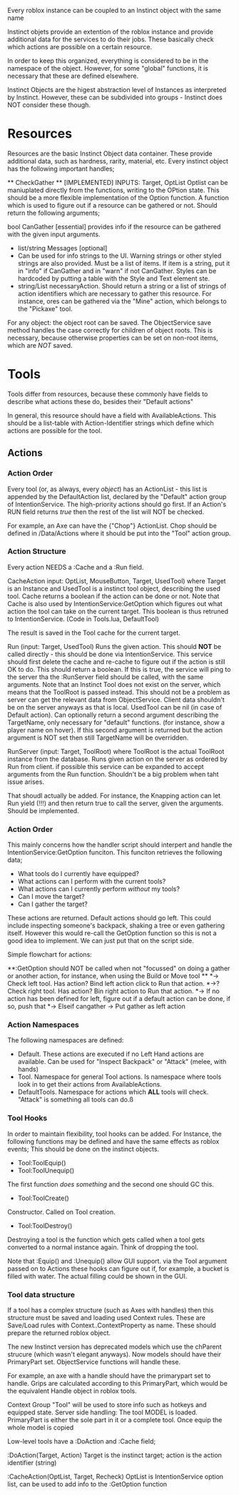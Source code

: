 Every roblox instance can be coupled to an Instinct object with the same name

Instinct objets provide an extention of the roblox instance and provide additional data for the services to do their jobs. These basically check which actions are possible on a certain resource.

In order to keep this organized, everything is considered to be in the namespace of the object. However, for some "global" functions, it is necessary that these are defined elsewhere.

Instinct Objects are the higest abstraction level of Instances as interpreted by Instinct. However, these can be subdivided into groups - Instinct does NOT consider these though.

Resources
==========

Resources are the basic Instinct Object data container. These provide additional data, such as hardness, rarity, material, etc. Every instinct object has the following important handles;

** CheckGather ** [IMPLEMENTED]
INPUTS: Target, OptList
Optlist can be maniuplated directly from the functions, writing to the OPtion state. This should be a more flexible implementation of the Option function.
A function which is used to figure out if a resource can be gathered or not. Should return the following arguments;

bool CanGather [essential] provides info if the resource can be gathered with the given input arguments.
*	list/string Messages [optional]
*	Can be used for info strings to the UI. Warning strings or other styled strings are also provided. Must be a list of items. If item is a string, put it in "info" if CanGather and in "warn" if not CanGather. Styles can be hardcoded by putting a table with the Style and Text element ste.
*	string/List necessaryAction. Should return a string or a list of strings of action identifiers which are necessary to gather this resource. For instance, ores can be gathered via the "Mine" action, which belongs to the "Pickaxe" tool.

For any object: the object root can be saved. The ObjectService save method handles the case correctly for children of object roots. This is necessary, because otherwise properties can be set on non-root items, which are *NOT* saved.

Tools 
=======

Tools differ from resources, because these commonly have fields to describe what actions these do, besides their "Default actions"

In general, this resource should have a field with AvailableActions. This should be a list-table with Action-Identifier strings which define which actions are possible for the tool.

Actions
------------

### Action Order

Every tool (or, as always, every *object*) has an ActionList - this list is appended by the DefaultAction list, declared by the "Default" action group of IntentionService. The high-priority actions should go first. If an Action's RUN field returns *true* then the rest of the list will NOT be checked.

For example, an Axe can have the {"Chop"} ActionList. Chop should be defined in /Data/Actions where it should be put into the "Tool" action group.

### Action Structure

Every action NEEDS a :Cache and a :Run field. 

CacheAction input: OptList, MouseButton, Target, UsedTool) where Target is an Instance and UsedTool is a instinct tool object, describing the used tool. Cache returns a boolean if the action can be done or not. Note that Cache is also used by IntentionService:GetOption which figures out what action the tool can take on the current target. This boolean is thus retruned to IntentionService. (Code in Tools.lua, DefaultTool)

The result is saved in the Tool cache for the current target.

Run (input: Target, UsedTool) Runs the given action. This should **NOT** be called directly - this should be done via IntentionService. This service should first delete the cache and re-cache to figure out if the action is still OK to do. This should return a boolean. If this is true, the service will ping to the server tha the :RunServer field should be called, with the same arguments. Note that an Instinct Tool does not exist on the server, which means that the ToolRoot is passed instead. This should not be a problem as server can get the relevant data from ObjectService. Client data shouldn't be on the server anyways as that is local. UsedTool can be nil (in case of Default action). Can optionally return a second argument describing the TargetName, only necessary for "default" functions. (for instance, show a player name on hover).
If this second argument is returned but the action argument is NOT set then still TargetName will be overridden.

RunServer (input: Target, ToolRoot) where ToolRoot is the actual ToolRoot instance from the database. Runs given action on the server as ordered by Run from client. if possible this service can be expanded to accept arguments from the Run function. Shouldn't be a big problem when taht issue arises.

That shoudl actually be added. For instance, the Knapping action can let Run yield (!!!) and then return true to call the server, given the arguments. Should be implemented.


### Action Order

This mainly concerns how the handler script should interpert and handle the IntentionService:GetOption funciton. This funciton retrieves the following data;

*	What tools do I currently have equipped?
*	What actions can I perform with the current tools?
*	What actions can I currently perform *without* my tools? 
*	Can I move the target?
*	Can I gather the target?

These actions are returned. Default actions should go left. This could include inspecting someone's backpack, shaking a tree or even gathering itself. However this would re-call the GetOption function so this is not a good idea to implement. We can just put that on the script side.

Simple flowchart for actions:

**:GetOption should NOT be called when not "focussed" on doing a gather or another action, for instance, when using the Build or Move tool **
*-> Check left tool. Has action? Bind left action click to Run that action.
*->? Check right tool. Has action? Bin right action to Run that action.
*-> If no action has been defined for left, figure out if a default action can be done, if so, push that
*-> Elseif cangather -> Put gather as left action

### Action Namespaces
The following namespaces are defined:
* Default. These actions are executed if no Left Hand actions are available. Can be used for "Inspect Backpack" or "Attack" (melee, with hands)
* Tool. Namespace for general Tool actions. Is namespace where tools look in to get their actions from AvailableActions.
* DefaultTools. Namespace for actions which **ALL** tools will check. "Attack" is something all tools can do.ß

### Tool Hooks

In order to maintain flexibility, tool hooks can be added. For Instance, the following functions may be defined and have the same effects as roblox events;
This should be done on the instinct objects.

*	Tool:ToolEquip()
*	Tool:ToolUnequip() 

The first function *does something* and the second one should GC this. 

*	Tool:ToolCreate()

Constructor. Called on Tool creation.

*	Tool:ToolDestroy()

Destroying a tool is the function which gets called when a tool gets converted to a normal instance again. Think of dropping the tool.

Note that :Equip() and :Unequip() allow GUI support. via the Tool argument passed on to Actions these hooks can figure out if, for example, a bucket is filled with water. The actual filling could be shown in the GUI.

### Tool data structure

If a tool has a complex structure (such as Axes with handles) then this structure must be saved and loading used Context rules. These are Save/Load rules with Context..ContextProperty as name. These should prepare the returned roblox object.

The new Instinct version has deprecated models which use the chParent strucure (which wasn't elegant anyways). Now models should have their PrimaryPart set. ObjectService functions will handle these.

For example, an axe with a handle should have the primarypart set to handle. Grips are calculated according to this PrimaryPart, which would be the equivalent Handle object in roblox tools. 

Context Group "Tool" will be used to store info such as hotkeys and equipped state.
Server side handling: The tool MODEL is loaded. PrimaryPart is either the sole part in it or a complete tool. Once equip the whole model is copied

Low-level tools have a :DoAction and :Cache field;

:DoAction(Target, Action)
Target is the instinct target; action is the action identifier (string)

:CacheAction(OptList, Target, Recheck)
OptList is IntentionService option list, can be used to add info to the :GetOption function


